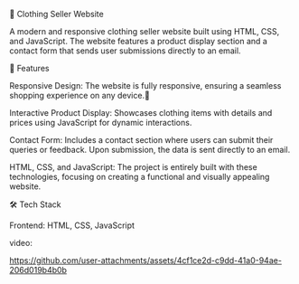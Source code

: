 👗 Clothing Seller Website





A modern and responsive clothing seller website built using HTML, CSS, and JavaScript. The website features a product display section and a contact form that sends user submissions directly to an email.






🚀 Features



Responsive Design: The website is fully responsive, ensuring a seamless shopping experience on any device.🤞



Interactive Product Display: Showcases clothing items with details and prices using JavaScript for dynamic interactions.



Contact Form: Includes a contact section where users can submit their queries or feedback. Upon submission, the data is sent directly to an email.



HTML, CSS, and JavaScript: The project is entirely built with these technologies, focusing on creating a functional and visually appealing website.






🛠️ Tech Stack



Frontend: HTML, CSS, JavaScript





video:






https://github.com/user-attachments/assets/4cf1ce2d-c9dd-41a0-94ae-206d019b4b0b

